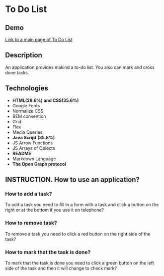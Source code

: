 # To Do List

## Demo
[Link to a main page of To Do List](https://sofyahreksoftware.github.io/to-do-list/)

## Description
An application provides makind a to-do list. You also can mark and cross done tasks.

## Technologies
- **HTML(28.6%) and CSS(35.6%)**
- Google Fonts
- Normalize CSS
- BEM convention
- Grid
- Flex
- Media Queries
- **Java Script (35.8%)**
- JS Arrow Functions
- JS Arrays of Obiects
- **README**
- Markdown Language
- **The Open Graph protocol** 

## INSTRUCTION. How to use an application?

### How to add a task?
To add a task you need to fill in a form with a task and click a button on the right or at the bottom if you use it on telephone?

### How to remove task?
To remove a task you need to click a red button on the right side of the task?

### How to mark that the task is done?
To mark that the task is done you need to click a green button on the left side of the task and then it will change to check mark?
